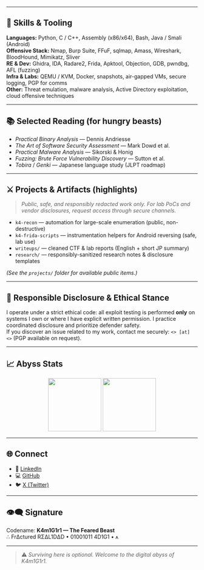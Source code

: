
---

## 🧠 Skills & Tooling
**Languages:** Python, C / C++, Assembly (x86/x64), Bash, Java / Smali (Android)  
**Offensive Stack:** Nmap, Burp Suite, FFuF, sqlmap, Amass, Wireshark, BloodHound, Mimikatz, Sliver  
**RE & Dev:** Ghidra, IDA, Radare2, Frida, Apktool, Objection, GDB, pwndbg, AFL (fuzzing)  
**Infra & Labs:** QEMU / KVM, Docker, snapshots, air-gapped VMs, secure logging, PGP for comms  
**Other:** Threat emulation, malware analysis, Active Directory exploitation, cloud offensive techniques

---

## 📚 Selected Reading (for hungry beasts)
- *Practical Binary Analysis* — Dennis Andriesse  
- *The Art of Software Security Assessment* — Mark Dowd et al.  
- *Practical Malware Analysis* — Sikorski & Honig  
- *Fuzzing: Brute Force Vulnerability Discovery* — Sutton et al.  
- *Tobira* / *Genki* — Japanese language study (JLPT roadmap)

---

## ⚔️ Projects & Artifacts (highlights)
> _Public, safe, and responsibly redacted work only. For lab PoCs and vendor disclosures, request access through secure channels._

- `k4-recon` — automation for large-scale enumeration (public, non-destructive)  
- `k4-frida-scripts` — instrumentation helpers for Android reversing (safe, lab use)  
- `writeups/` — cleaned CTF & lab reports (English + short JP summary)  
- `research/` — responsibly-sanitized research notes & disclosure templates

*(See the `projects/` folder for available public items.)*

---

## 🔐 Responsible Disclosure & Ethical Stance
I operate under a strict ethical code: all exploit testing is performed **only** on systems I own or where I have explicit written permission. I practice coordinated disclosure and prioritize defender safety.  
If you discover an issue related to my work, contact me securely: `<> [at] <>` (PGP available on request).

---

## 📈 Abyss Stats
<p align="center"> 
  <img src="https://github-readme-stats.vercel.app/api?username=K4m1G1r1&show_icons=true&theme=radical&hide_border=true" height="140"> 
  <img src="https://github-readme-stats.vercel.app/api/top-langs/?username=K4m1G1r1&layout=compact&theme=radical&hide_border=true" height="140"> 
</p>

---

## 🌐 Connect
- 🔗 [LinkedIn](https://www.linkedin.com/in/k4m1g1r1/)  
- 💻 [GitHub](https://github.com/K4m1G1r1)  
- 🐦 [X (Twitter)](https://x.com/K4m1G1r1)  

---

## 👁‍🗨 Signature
Codename: **K4m1G1r1 — The Feared Beast**  
∴ FrΔctured RΣΔL1DΔD • 01001011 4D1G1 • ⩚

---

> ⚠️ *Surviving here is optional. Welcome to the digital abyss of K4m1G1r1.*  
